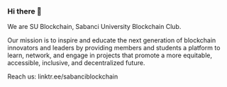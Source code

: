 ### Hi there 👋

We are SU Blockchain, Sabanci University Blockchain Club. 

Our mission is to inspire and educate the next generation of blockchain innovators and leaders by providing members and students a platform to learn, network, and engage in projects that promote a more equitable, accessible, inclusive, and decentralized future.

Reach us: linktr.ee/sabanciblockchain
